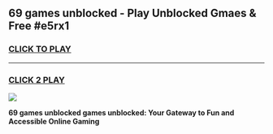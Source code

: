 
## 69 games unblocked - Play Unblocked Gmaes & Free #e5rx1
<h3>
<a href="https://news.freeplayer.one?title=69_games_unblocked&ref=24F">CLICK TO PLAY</a></h3>
<hr>

<h3>
<a href="https://news.freeplayer.one?title=69_games_unblocked&ref=24F">CLICK 2 PLAY</a>
  
</h3>

<a href="https://news.freeplayer.one?title=69_games_unblocked&ref=24F/"><img src="https://clearcache.store/games.png"></a>


**69 games unblocked games unblocked: Your Gateway to Fun and Accessible Online Gaming**
